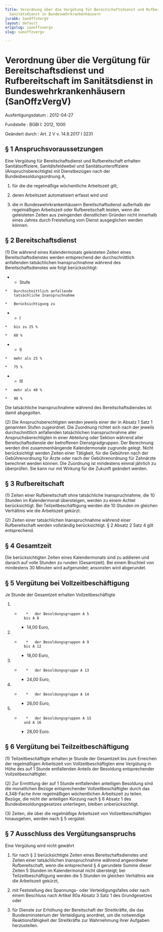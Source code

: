 ```yaml
---
Title: Verordnung über die Vergütung für Bereitschaftsdienst und Rufbereitschaft im
  Sanitätsdienst in Bundeswehrkrankenhäusern
jurabk: SanOffzVergV
layout: default
origslug: sanoffzvergv
slug: sanoffzvergv

---
```


# Verordnung über die Vergütung für Bereitschaftsdienst und Rufbereitschaft im Sanitätsdienst in Bundeswehrkrankenhäusern (SanOffzVergV)

Ausfertigungsdatum
:   2012-04-27

Fundstelle
:   BGBl I: 2012, 1000

Geändert durch
:   Art. 2 V v. 14.8.2017 I 3231


## § 1 Anspruchsvoraussetzungen

Eine Vergütung für Bereitschaftsdienst und Rufbereitschaft erhalten
Sanitätsoffiziere, Sanitätsfeldwebel und Sanitätsunteroffiziere
(Anspruchsberechtigte) mit Dienstbezügen nach der
Bundesbesoldungsordnung A,

1.  für die die regelmäßige wöchentliche Arbeitszeit gilt,


2.  deren Arbeitszeit automatisiert erfasst wird und


3.  die in Bundeswehrkrankenhäusern Bereitschaftsdienst außerhalb der
    regelmäßigen Arbeitszeit oder Rufbereitschaft leisten, wenn die
    geleisteten Zeiten aus zwingenden dienstlichen Gründen nicht innerhalb
    eines Jahres durch Freistellung vom Dienst ausgeglichen werden können.





## § 2 Bereitschaftsdienst

(1) Die während eines Kalendermonats geleisteten Zeiten eines
Bereitschaftsdienstes werden entsprechend der durchschnittlich
anfallenden tatsächlichen Inanspruchnahme während des
Bereitschaftsdienstes wie folgt berücksichtigt:

*    *   Stufe

    *   Durchschnittlich anfallende
        tatsächliche Inanspruchnahme

    *   Berücksichtigung zu


*    *   I

    *   bis zu 25 %

    *   60 %


*    *   II

    *   mehr als 25 %

    *   75 %


*    *   III

    *   mehr als 40 %

    *   90 %



Die tatsächliche Inanspruchnahme während des Bereitschaftsdienstes ist
damit abgegolten.

(2) Die Anspruchsberechtigten werden jeweils einer der in Absatz 1
Satz 1 genannten Stufen zugeordnet. Die Zuordnung richtet sich nach
der jeweils durchschnittlich anfallenden tatsächlichen Inanspruchnahme
aller Anspruchsberechtigten in einer Abteilung oder Sektion während
aller Bereitschaftsdienste der betroffenen Dienstgradgruppen. Der
Berechnung werden drei zusammenhängende Kalendermonate zugrunde
gelegt. Nicht berücksichtigt werden Zeiten einer Tätigkeit, für die
Gebühren nach der Gebührenordnung für Ärzte oder nach der
Gebührenordnung für Zahnärzte berechnet werden können. Die Zuordnung
ist mindestens einmal jährlich zu überprüfen. Sie kann nur mit Wirkung
für die Zukunft geändert werden.


## § 3 Rufbereitschaft

(1) Zeiten einer Rufbereitschaft ohne tatsächliche Inanspruchnahme,
die 10 Stunden im Kalendermonat übersteigen, werden zu einem Achtel
berücksichtigt. Bei Teilzeitbeschäftigung werden die 10 Stunden im
gleichen Verhältnis wie die Arbeitszeit gekürzt.

(2) Zeiten einer tatsächlichen Inanspruchnahme während einer
Rufbereitschaft werden vollständig berücksichtigt. § 2 Absatz 2 Satz 4
gilt entsprechend.


## § 4 Gesamtzeit

Die berücksichtigten Zeiten eines Kalendermonats sind zu addieren und
danach auf volle Stunden zu runden (Gesamtzeit). Bei einem Bruchteil
von mindestens 30 Minuten wird aufgerundet; ansonsten wird abgerundet.


## § 5 Vergütung bei Vollzeitbeschäftigung

Je Stunde der Gesamtzeit erhalten Vollzeitbeschäftigte

1.
    *        *   der Besoldungsgruppen A 5
            bis A 8

        *   14,00 Euro,





2.
    *        *   der Besoldungsgruppen A 9
            bis A 12

        *   18,00 Euro,





3.
    *        *   der Besoldungsgruppe A 13

        *   24,00 Euro,





4.
    *        *   der Besoldungsgruppe A 14

        *   26,00 Euro,





5.
    *        *   der Besoldungsgruppen A 15
            und A 16

        *   28,00 Euro.








## § 6 Vergütung bei Teilzeitbeschäftigung

(1) Teilzeitbeschäftigte erhalten je Stunde der Gesamtzeit bis zum
Erreichen der regelmäßigen Arbeitszeit von Vollzeitbeschäftigten eine
Vergütung in Höhe des auf 1 Stunde entfallenden Anteils der Besoldung
entsprechender Vollzeitbeschäftigter.

(2) Zur Ermittlung der auf 1 Stunde entfallenden anteiligen Besoldung
sind die monatlichen Bezüge entsprechender Vollzeitbeschäftigter durch
das 4,348-Fache ihrer regelmäßigen wöchentlichen Arbeitszeit zu
teilen. Bezüge, die nicht der anteiligen Kürzung nach § 6 Absatz 1 des
Bundesbesoldungsgesetzes unterliegen, bleiben unberücksichtigt.

(3) Zeiten, die über die regelmäßige Arbeitszeit von
Vollzeitbeschäftigten hinausgehen, werden nach § 5 vergütet.


## § 7 Ausschluss des Vergütungsanspruchs

Eine Vergütung wird nicht gewährt

1.  für nach § 2 berücksichtigte Zeiten eines Bereitschaftsdienstes und
    Zeiten einer tatsächlichen Inanspruchnahme während angeordneter
    Rufbereitschaft, wenn die entsprechend § 4 gerundete Summe dieser
    Zeiten 5 Stunden im Kalendermonat nicht übersteigt; bei
    Teilzeitbeschäftigung werden die 5 Stunden im gleichen Verhältnis wie
    die Arbeitszeit gekürzt,


2.  mit Feststellung des Spannungs- oder Verteidigungsfalles oder nach
    einem Beschluss nach Artikel 80a Absatz 3 Satz 1 des Grundgesetzes
    oder


3.  für Dienste zur Erhöhung der Bereitschaft der Streitkräfte, die das
    Bundesministerium der Verteidigung anordnet, um die notwendige
    Reaktionsfähigkeit der Streitkräfte zur Wahrnehmung ihrer Aufgaben
    herzustellen.




